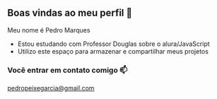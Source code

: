 ## Boas vindas ao meu perfil 🖤

Meu nome é Pedro Marques

- Estou estudando com Professor Douglas sobre o alura/JavaScript
- Utilizo este espaço para armazenar e compartilhar meus projetos


### Você entrar em contato comigo 📫

pedropeixegarcia@gmail.com

